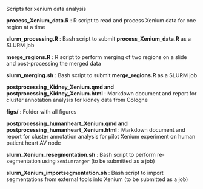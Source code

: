 Scripts for xenium data analysis


__process_Xenium_data.R__ : R script to read and process Xenium data for one region at a time

__slurm_processing.R__ : Bash script to submit __process_Xenium_data.R__ as a SLURM job

__merge_regions.R__ :  R script to perform merging of two regions on a slide and post-processing the merged data

__slurm_merging.sh__ : Bash script to submit __merge_regions.R__ as a SLURM  job

__postprocessing_Kidney_Xenium.qmd and postprocessing_Kidney_Xenium.html__ : Markdown document and report for cluster annotation analysis for kidney data from Cologne

__figs/__ : Folder with all figures

__postprocessing_humanheart_Xenium.qmd and postprocessing_humanheart_Xenium.html__ : Markdown document and report for cluster annotation analysis for pilot Xenium experiment on human patient heart AV node

__slurm_Xenium_resegmentation.sh__ : Bash script to perform re-segmentation using `xeniumranger` (to be submitted as a job)

__slurm_Xenium_importsegmentation.sh__ : Bash script to import segmentations from external tools into Xenium (to be submitted as a job)
